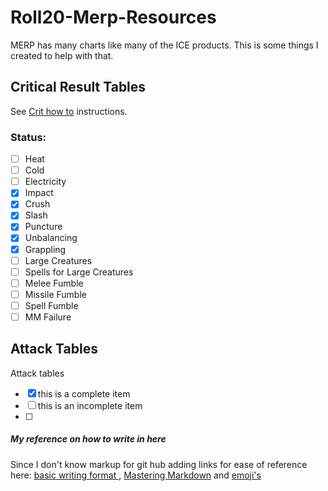 # Roll20-Merp-Resources
MERP has many charts like many of the ICE products.  This is some things I created to help with that.

## Critical Result Tables
See [Crit how to](https://github.com/jbogrand/Roll20-Merp-Resources/blob/main/Crit/Crit%20howto.md) instructions. 
### Status:
- [ ] Heat
- [ ] Cold
- [ ] Electricity
- [x] Impact
- [x] Crush
- [x] Slash
- [x] Puncture
- [x] Unbalancing
- [x] Grappling
- [ ] Large Creatures
- [ ] Spells for Large Creatures
- [ ] Melee Fumble
- [ ] Missile Fumble
- [ ] Spell Fumble
- [ ] MM Failure

## Attack Tables

Attack tables
- [x] this is a complete item
- [ ] this is an incomplete item
- [ ] 
##### My reference on how to write in here
Since I don't know markup for git hub adding links for ease of reference here: [basic writing format ](https://docs.github.com/en/github/writing-on-github/basic-writing-and-formatting-syntax), [Mastering Markdown](https://guides.github.com/features/mastering-markdown/) and [emoji's](https://gist.github.com/rxaviers/7360908)
